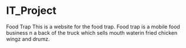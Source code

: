 # IT_Project
Food Trap
This is a website for the food trap. Food trap is a mobile food business n a back of the truck which sells mouth waterin fried chicken wingz and drumz.
